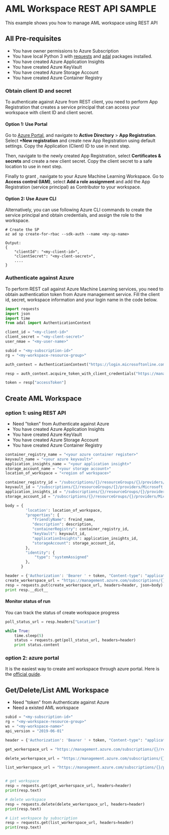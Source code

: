 ﻿# AML Workspace REST API SAMPLE

This example shows you how to manage AML workspace using REST API

## All Pre-requisites
 - You have owner permissions to Azure Subscription
 - You have local Python 3 with [requests](https://pypi.org/project/requests/) and [adal](https://pypi.org/project/adal/) packages installed.
 - You have created Azure Application Insights
 -   You have created Azure KeyVault
 -   You have created Azure Storage Account
 -   You have created Azure Container Registry

### Obtain client ID and secret

To authenticate against Azure from REST client, you need to perform App Registration that creates a service principal that can access your workspace with client ID and client secret. 

#### Option 1: Use Portal

Go to [Azure Portal](portal.azure.com), and navigate to __Active Directory__ > __App Registration__. Select __+New registration__ and create new App Registration using default settings. Copy the Application (Client) ID to use in next step.

Then, navigate to the newly created App Registration, select __Certificates & secrets__ and create a new client secret. Copy the client secret to a safe location to use in next step.

Finally to grant , navigate to your Azure Machine Learning Workspace. Go to __Access control (IAM)__, select __Add a role assignment__ and add the App Registration (service principal) as Contributor to your workspace.

#### Option 2: Use Azure CLI

Alternatively, you can use following Azure CLI commands to create the service principal and obtain credentials, and assign the role to the workspace.

```azurecli
# Create the SP
az ad sp create-for-rbac --sdk-auth --name <my-sp-name>

Output:
{
	"clientId": "<my-client-id>",
	"clientSecret": "<my-clent-secret>",
	....
}
```


### Authenticate against Azure

To perform REST call against Azure Machine Learning services, you need to obtain authentication token from Azure management service. Fill the client id, secret, workspace information and your login name in the code below.

```python
import requests
import json
import time
from adal import AuthenticationContext

client_id = "<my-client-id>"
client_secret = "<my-clent-secret>"
user_nmae = "<my-user-name>"

subid = "<my-subscription-id>"
rg = "<my-workspace-resource-group>"

auth_context = AuthenticationContext("https://login.microsoftonline.com/{}.onmicrosoft.com".format(user_name))

resp = auth_context.acquire_token_with_client_credentials("https://management.azure.com/",client_id,client_secret)

token = resp["accessToken"]
```

## Create AML Workspace 


### option 1: using REST API
- Need "token" from Authenticate against Azure
- You have created Azure Application Insights
- You have created Azure KeyVault
- You have created Azure Storage Account
- You have created Azure Container Registry

```python
container_registry_name = "<your azure container register>"
keyvault_name = "<your azure keyvault>"
application_insights_name = "<your application insight>"
storage_account_name = "<your storage account>"
location_of_workspace = "<region of workspace>"

container_registry_id = "/subscriptions/{}/resourceGroups/{}/providers/Microsoft.ContainerRegistry/registries/{}".format(subid, rg, container_registry_name)
keyvault_id = "/subscriptions/{}/resourceGroups/{}/providers/Microsoft.KeyVault/vaults/{}".format(subid, rg, keyvault_name)
application_insights_id = "/subscriptions/{}/resourceGroups/{}/providers/microsoft.insights/components/{}".format(subid, rg, application_insights_name)
storage_account_id = "/subscriptions/{}/resourceGroups/{}/providers/Microsoft.Storage/storageAccounts/{}".format(subid, rg, storage_account_name)

body = {
         'location': location_of_workspace,
         "properties": {
            "friendlyName": freind_name,
            "description": description,
            "containerRegistry": container_registry_id,
            "keyVault": keyvault_id,
            "applicationInsights": application_insights_id,
            "storageAccount": storage_account_id,
         },
         "identity": {
             "type": "systemAssigned"
         },
       }

header = {'Authorization': 'Bearer ' + token, "Content-type": "application/json"}
create_workerspace_url = "https://management.azure.com/subscriptions/{}/resourceGroups/{}/providers/Microsoft.MachineLearningServices/workspaces/{}?api-version={}".format(subid, rg, ws, api_verison)
resp = requests.put(create_workerspace_url, headers=header, json=body)
print resp.__dict__
```


#### Monitor status of run
You can track the status of create workspace progress

``` python
poll_status_url = resp.headers["Location"]

while True:
    time.sleep(5)
    status = requests.get(poll_status_url, headers=header)
    print status.content

```

### option 2: azure portal
It is the easiest way to create aml workspace through azure portal. Here is the [official guide](https://docs.microsoft.com/en-us/azure/machine-learning/service/how-to-manage-workspace).

## Get/Delete/List AML Workspace
 - Need "token" from Authenticate against Azure
 - Need a existed AML workspace
 
``` python
subid = "<my-subscription-id>"
rg = "<my-workspace-resource-group>"
ws = "<my-workspace-name>"
api_version = "2019-06-01"

header = {'Authorization': 'Bearer ' + token, "Content-type": "application/json"} # token from azure service principle authetication

get_workerspace_url = "https://management.azure.com/subscriptions/{}/resourceGroups/{}/providers/Microsoft.MachineLearningServices/workspaces/{}?api-version={}".format(subid, rg, ws, api_verison)

delete_workerspace_url = "https://management.azure.com/subscriptions/{}/resourceGroups/{}/providers/Microsoft.MachineLearningServices/workspaces/{}?api-version={}".format(subid, rg, ws, api_verison)

list_workerspace_url = "https://management.azure.com/subscriptions/{}/providers/Microsoft.MachineLearningServices/workspaces?api-version={}".format(subid, api_verison)


# get workspace
resp = requests.get(get_workerspace_url, headers=header)
print(resp.text)

# delete workspace
resp = requests.delete(delete_workerspace_url, headers=header)
print(resp.text)

# List workspace by subscription
resp = requests.get(list_workerspace_url, headers=header)
print(resp.text)
```
